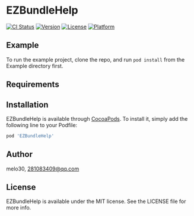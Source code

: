 # EZBundleHelp

[![CI Status](https://img.shields.io/travis/melo30/EZBundleHelp.svg?style=flat)](https://travis-ci.org/melo30/EZBundleHelp)
[![Version](https://img.shields.io/cocoapods/v/EZBundleHelp.svg?style=flat)](https://cocoapods.org/pods/EZBundleHelp)
[![License](https://img.shields.io/cocoapods/l/EZBundleHelp.svg?style=flat)](https://cocoapods.org/pods/EZBundleHelp)
[![Platform](https://img.shields.io/cocoapods/p/EZBundleHelp.svg?style=flat)](https://cocoapods.org/pods/EZBundleHelp)

## Example

To run the example project, clone the repo, and run `pod install` from the Example directory first.

## Requirements

## Installation

EZBundleHelp is available through [CocoaPods](https://cocoapods.org). To install
it, simply add the following line to your Podfile:

```ruby
pod 'EZBundleHelp'
```

## Author

melo30, 281083409@qq.com

## License

EZBundleHelp is available under the MIT license. See the LICENSE file for more info.
